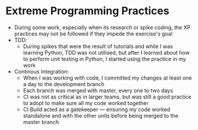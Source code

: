 # Extreme Programming Practices

- During some work, especially when its research or spike coding, the XP practices may not be followed if they impede the exercise's goal
- TDD:
    - During spikes that were the result of tutorials and while I was learning Python, TDD was not utilised, but after I learned about how to perform unit testing in Python, I started using the practice in my work
- Continous Integration:
    - When I was working with code, I committed my changes at least one a day to the development branch
    - Each branch was merged with master, every one to two days
    - CI was not as critical as in larger teams, but was still a good practice to adopt to make sure all my code worked together
    - CI Build acted as a gatekeeper — ensuring my code worked standalone and with the other units before being merged to the master branch